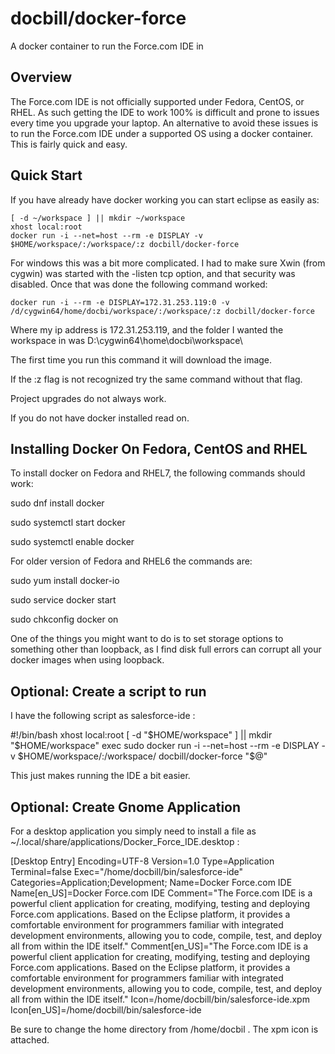 # docbill/docker-force
A docker container to run the Force.com IDE in

## Overview

The Force.com IDE is not officially supported under Fedora, CentOS, or RHEL.   As such getting the IDE to work 100% is difficult and prone to issues every time you upgrade your laptop.   An alternative to avoid these issues is to run the Force.com IDE under a supported OS using a docker container.  This is fairly quick and easy.

 
## Quick Start

If you have already have docker working you can start eclipse as easily as:

	[ -d ~/workspace ] || mkdir ~/workspace
	xhost local:root
	docker run -i --net=host --rm -e DISPLAY -v $HOME/workspace/:/workspace/:z docbill/docker-force

For windows this was a bit more complicated.  I had to make sure Xwin (from
cygwin) was started with the -listen tcp option, and that security was 
disabled.  Once that was done the following command worked:

	docker run -i --rm -e DISPLAY=172.31.253.119:0 -v /d/cygwin64/home/docbi/workspace/:/workspace/:z docbill/docker-force

Where my ip address is 172.31.253.119, and the folder I wanted the workspace in
was D:\cygwin64\home\docbi\workspace\


The first time you run this command it will download the image.

If the :z flag is not recognized try the same command without that flag. 

Project upgrades do not always work.
 
If you do not have docker installed read on.

 
## Installing Docker On Fedora, CentOS and RHEL

 

To install docker on Fedora and RHEL7, the following commands should work:

 

sudo dnf install docker

sudo systemctl start docker

sudo systemctl enable docker

 

For older version of Fedora and RHEL6 the commands are:

 

sudo yum install docker-io

sudo service docker start

sudo chkconfig docker on



One of the things you might want to do is to set storage options to something other than loopback, as I find disk full errors can corrupt all your docker images when using loopback.

## Optional: Create a script to run

I have the following script as salesforce-ide :


#!/bin/bash
xhost local:root
[ -d "$HOME/workspace" ] || mkdir "$HOME/workspace"
exec sudo docker run -i --net=host --rm -e DISPLAY -v $HOME/workspace/:/workspace/ docbill/docker-force "$@"

This just makes running the IDE a bit easier.

## Optional: Create Gnome Application

For a desktop application you simply need to install a file as ~/.local/share/applications/Docker_Force_IDE.desktop :

[Desktop Entry]
Encoding=UTF-8
Version=1.0
Type=Application
Terminal=false
Exec="/home/docbill/bin/salesforce-ide"
Categories=Application;Development;
Name=Docker Force.com IDE
Name[en_US]=Docker Force.com IDE
Comment="The Force.com IDE is a powerful client application for creating, modifying, testing and deploying Force.com applications. Based on the Eclipse platform, it provides a comfortable environment for programmers familiar with integrated development environments, allowing you to code, compile, test, and deploy all from within the IDE itself."
Comment[en_US]="The Force.com IDE is a powerful client application for creating, modifying, testing and deploying Force.com applications. Based on the Eclipse platform, it provides a comfortable environment for programmers familiar with integrated development environments, allowing you to code, compile, test, and deploy all from within the IDE itself."
Icon=/home/docbill/bin/salesforce-ide.xpm
Icon[en_US]=/home/docbill/bin/salesforce-ide

Be sure to change the home directory from /home/docbil .   The xpm icon is attached.

